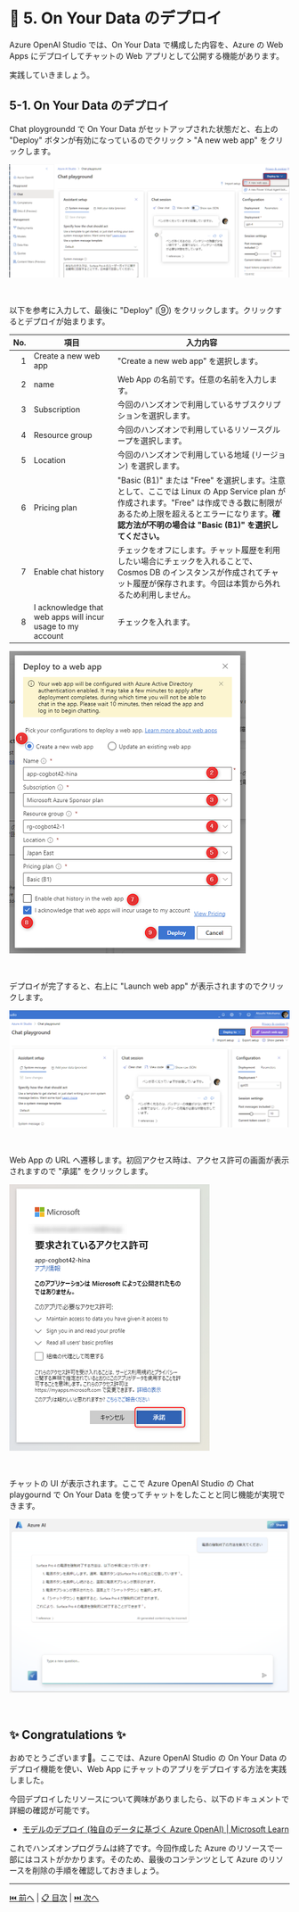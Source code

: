 # 🧪 5. On Your Data のデプロイ

Azure OpenAI Studio では、On Your Data で構成した内容を、Azure の Web Apps にデプロイしてチャットの Web アプリとして公開する機能があります。

実践していきましょう。

## 5-1. On Your Data のデプロイ

Chat ploygroundd で On Your Data がセットアップされた状態だと、右上の "Deploy" ボタンが有効になっているのでクリック > "A new web app" をクリックします。

![image](./images/5-1-1.png)

<br>

以下を参考に入力して、最後に "Deploy" (⑨) をクリックします。クリックするとデプロイが始まります。

No.  | 項目 | 入力内容
---: | --- | ---
1 | Create a new web app | "Create a new web app" を選択します。
2 | name | Web App の名前です。任意の名前を入力します。
3 | Subscription | 今回のハンズオンで利用しているサブスクリプションを選択します。
4 | Resource group | 今回のハンズオンで利用しているリソースグループを選択します。
5 | Location | 今回のハンズオンで利用している地域 (リージョン) を選択します。
6 | Pricing plan | "Basic (B1)" または "Free" を選択します。注意として、ここでは Linux の App Service plan が作成されます。"Free" は作成できる数に制限があるため上限を超えるとエラーになります。**確認方法が不明の場合は "Basic (B1)" を選択してください。**
7 | Enable chat history | チェックをオフにします。チャット履歴を利用したい場合にチェックを入れることで、Cosmos DB のインスタンスが作成されてチャット履歴が保存されます。今回は本質から外れるため利用しません。
8 | I acknowledge that web apps will incur usage to my account | チェックを入れます。

![image](./images/5-1-2.png)

<br>


デプロイが完了すると、右上に "Launch web app" が表示されますのでクリックします。

![image](./images/5-1-3.png)

<br>

Web App の URL へ遷移します。初回アクセス時は、アクセス許可の画面が表示されますので "承諾" をクリックします。

![image](./images/5-1-4.png)

<br>

チャットの UI が表示されます。ここで Azure OpenAI Studio の Chat playgournd で On Your Data を使ってチャットをしたことと同じ機能が実現できます。

![image](./images/5-1-5.png)

<br>

## ✨ Congratulations ✨

おめでとうございます🎉。ここでは、Azure OpenAI Studio の On Your Data のデプロイ機能を使い、Web App にチャットのアプリをデプロイする方法を実践しました。

今回デプロイしたリソースについて興味がありましたら、以下のドキュメントで詳細の確認が可能です。

- [モデルのデプロイ (独自のデータに基づく Azure OpenAI) | Microsoft Learn](https://learn.microsoft.com/ja-jp/azure/ai-services/openai/concepts/use-your-data#deploying-the-model)

これでハンズオンプログラムは終了です。今回作成した Azure のリソースで一部にはコストがかかります。そのため、最後のコンテンツとして Azure のリソースを削除の手順を確認しておきましょう。

---

[⏮️ 前へ](./using-postman.md) | [📋 目次](../README.md) | [⏭️ 次へ](./remove-azure-resources.md)

